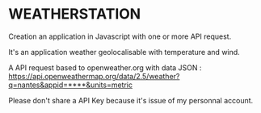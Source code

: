 # WEATHERSTATION
Creation an application in Javascript with one or more API request.

It's an application weather geolocalisable with temperature and wind.

A API request based to openweather.org with data JSON : https://api.openweathermap.org/data/2.5/weather?q=nantes&appid=****&units=metric

Please don't share a API Key because it's issue of my personnal account.
